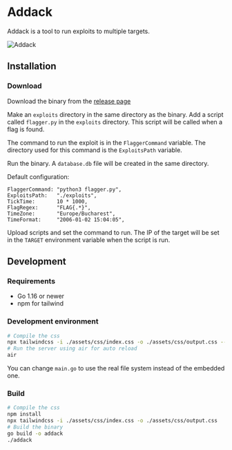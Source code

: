# Addack

Addack is a tool to run exploits to multiple targets.

![Addack](https://github.com/Hiumee/addack/assets/42638867/14eb911c-b4b1-41c7-90c9-90b0fb545be4)

## Installation

### Download
Download the binary from the [release page](https://github.com/Hiumee/addack/releases)

Make an `exploits` directory in the same directory as the binary. Add a script called `flagger.py` in the `exploits` directory. This script will be called when a flag is found.

The command to run the exploit is in the `FlaggerCommand` variable. The directory used for this command is the `ExploitsPath` variable.

Run the binary. A `database.db` file will be created in the same directory.

Default configuration:

```
FlaggerCommand: "python3 flagger.py",
ExploitsPath:   "./exploits",
TickTime:       10 * 1000,
FlagRegex:      "FLAG{.*}",
TimeZone:       "Europe/Bucharest",
TimeFormat:     "2006-01-02 15:04:05",
```

Upload scripts and set the command to run. The IP of the target will be set in the `TARGET` environment variable when the script is run.

## Development

### Requirements

- Go 1.16 or newer
- npm for tailwind

### Development environment

```bash
# Compile the css
npx tailwindcss -i ./assets/css/index.css -o ./assets/css/output.css --watch
# Run the server using air for auto reload
air
```

You can change `main.go` to use the real file system instead of the embedded one.

### Build

```bash
# Compile the css
npm install
npx tailwindcss -i ./assets/css/index.css -o ./assets/css/output.css
# Build the binary
go build -o addack
./addack
```
